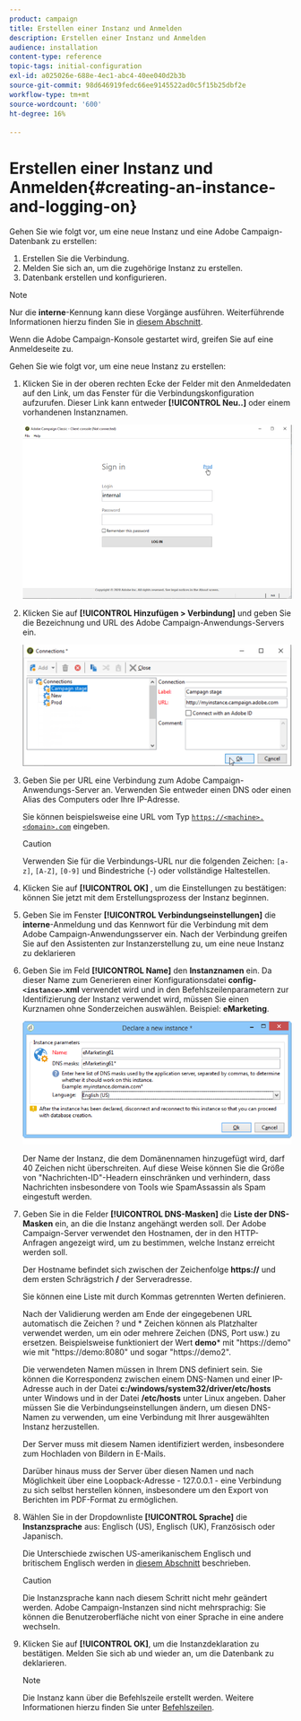 ```yaml
---
product: campaign
title: Erstellen einer Instanz und Anmelden
description: Erstellen einer Instanz und Anmelden
audience: installation
content-type: reference
topic-tags: initial-configuration
exl-id: a025026e-688e-4ec1-abc4-40ee040d2b3b
source-git-commit: 98d646919fedc66ee9145522ad0c5f15b25dbf2e
workflow-type: tm+mt
source-wordcount: '600'
ht-degree: 16%

---
```


# Erstellen einer Instanz und Anmelden{#creating-an-instance-and-logging-on}

Gehen Sie wie folgt vor, um eine neue Instanz und eine Adobe Campaign-Datenbank zu erstellen:

1. Erstellen Sie die Verbindung.
1. Melden Sie sich an, um die zugehörige Instanz zu erstellen.
1. Datenbank erstellen und konfigurieren.

>[!NOTE]
>
>Nur die **interne**-Kennung kann diese Vorgänge ausführen. Weiterführende Informationen hierzu finden Sie in [diesem Abschnitt](../../installation/using/configuring-campaign-server.md#internal-identifier).

Wenn die Adobe Campaign-Konsole gestartet wird, greifen Sie auf eine Anmeldeseite zu.

Gehen Sie wie folgt vor, um eine neue Instanz zu erstellen:

1. Klicken Sie in der oberen rechten Ecke der Felder mit den Anmeldedaten auf den Link, um das Fenster für die Verbindungskonfiguration aufzurufen. Dieser Link kann entweder **[!UICONTROL Neu..]** oder einem vorhandenen Instanznamen.

   ![](assets/s_ncs_install_define_connection_01.png)

1. Klicken Sie auf **[!UICONTROL Hinzufügen > Verbindung]** und geben Sie die Bezeichnung und URL des Adobe Campaign-Anwendungs-Servers ein.

   ![](assets/s_ncs_install_define_connection_02.png)

1. Geben Sie per URL eine Verbindung zum Adobe Campaign-Anwendungs-Server an. Verwenden Sie entweder einen DNS oder einen Alias des Computers oder Ihre IP-Adresse.

   Sie können beispielsweise eine URL vom Typ [`https://<machine>.<domain>.com`](https://myserver.adobe.com) eingeben.

   >[!CAUTION]
   >
   >Verwenden Sie für die Verbindungs-URL nur die folgenden Zeichen: `[a-z]`, `[A-Z]`, `[0-9]` und Bindestriche (-) oder vollständige Haltestellen.

1. Klicken Sie auf **[!UICONTROL OK]** , um die Einstellungen zu bestätigen: können Sie jetzt mit dem Erstellungsprozess der Instanz beginnen.
1. Geben Sie im Fenster **[!UICONTROL Verbindungseinstellungen]** die **interne**-Anmeldung und das Kennwort für die Verbindung mit dem Adobe Campaign-Anwendungsserver ein. Nach der Verbindung greifen Sie auf den Assistenten zur Instanzerstellung zu, um eine neue Instanz zu deklarieren
1. Geben Sie im Feld **[!UICONTROL Name]** den **Instanznamen** ein. Da dieser Name zum Generieren einer Konfigurationsdatei **config-`<instance>`.xml** verwendet wird und in den Befehlszeilenparametern zur Identifizierung der Instanz verwendet wird, müssen Sie einen Kurznamen ohne Sonderzeichen auswählen. Beispiel: **eMarketing**.

   ![](assets/s_ncs_install_create_instance.png)

   Der Name der Instanz, die dem Domänennamen hinzugefügt wird, darf 40 Zeichen nicht überschreiten. Auf diese Weise können Sie die Größe von &quot;Nachrichten-ID&quot;-Headern einschränken und verhindern, dass Nachrichten insbesondere von Tools wie SpamAssassin als Spam eingestuft werden.

1. Geben Sie in die Felder **[!UICONTROL DNS-Masken]** die **Liste der DNS-Masken** ein, an die die Instanz angehängt werden soll. Der Adobe Campaign-Server verwendet den Hostnamen, der in den HTTP-Anfragen angezeigt wird, um zu bestimmen, welche Instanz erreicht werden soll.

   Der Hostname befindet sich zwischen der Zeichenfolge **https://** und dem ersten Schrägstrich **/** der Serveradresse.

   Sie können eine Liste mit durch Kommas getrennten Werten definieren.

   Nach der Validierung werden am Ende der eingegebenen URL automatisch die Zeichen ? und * Zeichen können als Platzhalter verwendet werden, um ein oder mehrere Zeichen (DNS, Port usw.) zu ersetzen. Beispielsweise funktioniert der Wert **demo*** mit &quot;https://demo&quot; wie mit &quot;https://demo:8080&quot; und sogar &quot;https://demo2&quot;.

   Die verwendeten Namen müssen in Ihrem DNS definiert sein. Sie können die Korrespondenz zwischen einem DNS-Namen und einer IP-Adresse auch in der Datei **c:/windows/system32/driver/etc/hosts** unter Windows und in der Datei **/etc/hosts** unter Linux angeben. Daher müssen Sie die Verbindungseinstellungen ändern, um diesen DNS-Namen zu verwenden, um eine Verbindung mit Ihrer ausgewählten Instanz herzustellen.

   Der Server muss mit diesem Namen identifiziert werden, insbesondere zum Hochladen von Bildern in E-Mails.

   Darüber hinaus muss der Server über diesen Namen und nach Möglichkeit über eine Loopback-Adresse - 127.0.0.1 - eine Verbindung zu sich selbst herstellen können, insbesondere um den Export von Berichten im PDF-Format zu ermöglichen.

1. Wählen Sie in der Dropdownliste **[!UICONTROL Sprache]** die **Instanzsprache** aus: Englisch (US), Englisch (UK), Französisch oder Japanisch.

   Die Unterschiede zwischen US-amerikanischem Englisch und britischem Englisch werden in [diesem Abschnitt](../../platform/using/adobe-campaign-workspace.md#date-and-time) beschrieben.

   >[!CAUTION]
   >
   >Die Instanzsprache kann nach diesem Schritt nicht mehr geändert werden. Adobe Campaign-Instanzen sind nicht mehrsprachig: Sie können die Benutzeroberfläche nicht von einer Sprache in eine andere wechseln.

1. Klicken Sie auf **[!UICONTROL OK]**, um die Instanzdeklaration zu bestätigen. Melden Sie sich ab und wieder an, um die Datenbank zu deklarieren.

   >[!NOTE]
   >
   >Die Instanz kann über die Befehlszeile erstellt werden. Weitere Informationen hierzu finden Sie unter [Befehlszeilen](../../installation/using/command-lines.md).
